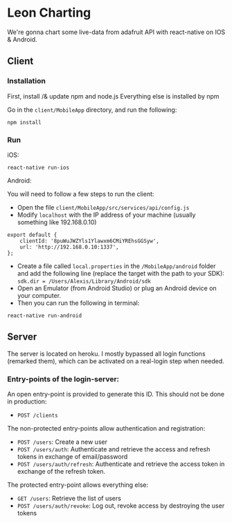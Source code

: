 # Leon Charting

We're gonna chart some live-data from adafruit API with react-native on IOS & Android.

## Client

### Installation

First, install /& update
npm and node.js
Everything else is installed by npm

Go in the `client/MobileApp` directory, and run the following:

```
npm install
```

### Run

iOS:
```
react-native run-ios
```
Android:

You will need to follow a few steps to run the client:

- Open the file `client/MobileApp/src/services/api/config.js`
- Modify `localhost` with the IP address of your machine (usually something like 192.168.0.10)
```
export default {
	clientId: '8puWuJWZYls1Ylawxm6CMiYREhsGGSyw',
	url: 'http://192.168.0.10:1337',
};
```
- Create a file called `local.properties` in the `/MobileApp/android` folder and add the following line (replace the target with the path to your SDK): `sdk.dir = /Users/Alexis/Library/Android/sdk`
- Open an Emulator (from Android Studio) or plug an Android device on your computer.
- Then you can run the following in terminal:
```
react-native run-android
```

## Server

The server is located on heroku. I mostly bypassed all login functions (remarked them), which can be activated on a real-login step when needed. 


### Entry-points of the login-server:

An open entry-point is provided to generate this ID. This should not be done in production:

- `POST /clients`

The non-protected entry-points allow authentication and registration:

- `POST /users`: Create a new user
- `POST /users/auth`: Authenticate and retrieve the access and refresh tokens in exchange of email/password
- `POST /users/auth/refresh`: Authenticate and retrieve the access token in exchange of the refresh token.

The protected entry-point allows everything else:
- `GET /users`: Retrieve the list of users
- `POST /users/auth/revoke`: Log out, revoke access by destroying the user tokens
